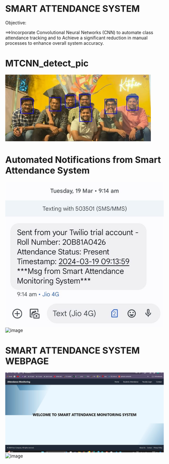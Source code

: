 # SMART ATTENDANCE SYSTEM

Objective: 

==>Incorporate Convolutional Neural Networks (CNN) to automate class attendance tracking and to Achieve a significant reduction in manual processes to enhance overall system accuracy.
# MTCNN_detect_pic
![mtcnn_detect_pic ](https://github.com/NAVEEN162002/sas/blob/main/major_pics/mtcnn_detect_pic.jpg)

# Automated Notifications from Smart Attendance System
![Automated Notifications from Smart Attendance System](https://github.com/NAVEEN162002/sas/blob/main/major_pics/msg.jpg)
![image](https://github.com/NAVEEN162002/sas/assets/81414412/c6ba02ad-06d5-4afd-a413-6ff2ef6b6d8a)

# SMART ATTENDANCE SYSTEM WEBPAGE
![image](https://github.com/NAVEEN162002/sas/blob/main/major_pics/Welcome_page.jpg)
![image](https://github.com/NAVEEN162002/sas/assets/81414412/614ad939-f437-4e80-979f-29ed8567083e)
